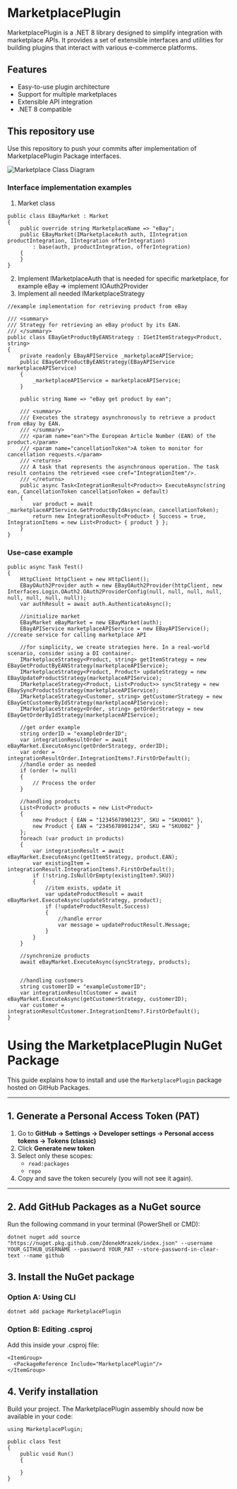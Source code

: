 # MarketplacePlugin

MarketplacePlugin is a .NET 8 library designed to simplify integration with marketplace APIs. It provides a set of extensible interfaces and utilities for building plugins that interact with various e-commerce platforms.

## Features

- Easy-to-use plugin architecture
- Support for multiple marketplaces
- Extensible API integration
- .NET 8 compatible

## This repository use
Use this repository to push your commits after implementation of MarketplacePlugin Package interfaces.

![Marketplace Class Diagram](/MarketplacePlugin/ClassDiagram.png)

### Interface implementation examples

1. Market class
```
public class EBayMarket : Market
{
    public override string MarketplaceName => "eBay";
    public EBayMarket(IMarketplaceAuth auth, IIntegration productIntegration, IIntegration offerIntegration)
        : base(auth, productIntegration, offerIntegration)
    {
    }
}
```

2. Implement IMarketplaceAuth that is needed for specific marketplace, for example eBay => implement IOAuth2Provider
3. Implement all needed IMarketplaceStrategy
```
//example implementation for retrieving product from eBay
    
/// <summary>
/// Strategy for retrieving an eBay product by its EAN.
/// </summary>
public class EBayGetProductByEANStrategy : IGetItemStrategy<Product, string>
{
    private readonly EBayAPIService _marketplaceAPIService;
    public EBayGetProductByEANStrategy(EBayAPIService marketplaceAPIService)
    {
        _marketplaceAPIService = marketplaceAPIService;
    }

    public string Name => "eBay get product by ean";

    /// <summary>
    /// Executes the strategy asynchronously to retrieve a product from eBay by EAN.
    /// </summary>
    /// <param name="ean">The European Article Number (EAN) of the product.</param>
    /// <param name="cancellationToken">A token to monitor for cancellation requests.</param>
    /// <returns>
    /// A task that represents the asynchronous operation. The task result contains the retrieved <see cref="IntegrationItem"/>.
    /// </returns>
    public async Task<IntegrationResult<Product>> ExecuteAsync(string ean, CancellationToken cancellationToken = default)
    {
        var product = await _marketplaceAPIService.GetProductByIdAsync(ean, cancellationToken);
        return new IntegrationResult<Product> { Success = true, IntegrationItems = new List<Product> { product } };
    }
}
```

### Use-case example
```
public async Task Test()
{
    HttpClient httpClient = new HttpClient();
    EBayOAuth2Provider auth = new EBayOAuth2Provider(httpClient, new Interfaces.Login.OAuth2.OAuth2ProviderConfig(null, null, null, null, null, null, null, null));
    var authResult = await auth.AuthenticateAsync();

    //initialize market
    EBayMarket eBayMarket = new EBayMarket(auth);
    EBayAPIService marketplaceAPIService = new EBayAPIService(); //create service for calling marketplace API

    //for simplicity, we create strategies here. In a real-world scenario, consider using a DI container.
    IMarketplaceStrategy<Product, string> getItemStrategy = new EBayGetProductByEANStrategy(marketplaceAPIService);
    IMarketplaceStrategy<Product, Product> updateStrategy = new EBayUpdateProductStrategy(marketplaceAPIService);
    IMarketplaceStrategy<Product, List<Product>> syncStrategy = new EBaySyncProductsStrategy(marketplaceAPIService);
    IMarketplaceStrategy<Customer, string> getCustomerStrategy = new EBayGetCustomerByIdStrategy(marketplaceAPIService);
    IMarketplaceStrategy<Order, string> getOrderStrategy = new EBayGetOrderByIdStrategy(marketplaceAPIService);

    //get order example
    string orderID = "exampleOrderID";
    var integrationResultOrder = await eBayMarket.ExecuteAsync(getOrderStrategy, orderID);
    var order = integrationResultOrder.IntegrationItems?.FirstOrDefault();
    //handle order as needed
    if (order != null)
    {
        // Process the order
    }

    //handling products
    List<Product> products = new List<Product>
    {
        new Product { EAN = "1234567890123", SKU = "SKU001" },
        new Product { EAN = "2345678901234", SKU = "SKU002" }
    };
    foreach (var product in products)
    {
        var integrationResult = await eBayMarket.ExecuteAsync(getItemStrategy, product.EAN);
        var existingItem = integrationResult.IntegrationItems?.FirstOrDefault();
        if (!string.IsNullOrEmpty(existingItem?.SKU))
        {
            //item exists, update it                                        
            var updateProductResult = await eBayMarket.ExecuteAsync(updateStrategy, product);
            if (!updateProductResult.Success)
            {
                //handle error
                var message = updateProductResult.Message;
            }
        }
    }

    //synchronize products
    await eBayMarket.ExecuteAsync(syncStrategy, products);


    //handling customers            
    string customerID = "exampleCustomerID";
    var integrationResultCustomer = await eBayMarket.ExecuteAsync(getCustomerStrategy, customerID);
    var customer = integrationResultCustomer.IntegrationItems?.FirstOrDefault();
}
```



# Using the MarketplacePlugin NuGet Package

This guide explains how to install and use the `MarketplacePlugin` package hosted on GitHub Packages.

---

## 1. Generate a Personal Access Token (PAT)

1. Go to **GitHub → Settings → Developer settings → Personal access tokens → Tokens (classic)**  
2. Click **Generate new token**  
3. Select only these scopes:
   - `read:packages`
   - `repo` 
4. Copy and save the token securely (you will not see it again).

---

## 2. Add GitHub Packages as a NuGet source

Run the following command in your terminal (PowerShell or CMD):
```
dotnet nuget add source "https://nuget.pkg.github.com/ZdenekMrazek/index.json" --username YOUR_GITHUB_USERNAME --password YOUR_PAT --store-password-in-clear-text --name github
```
## 3. Install the NuGet package

### Option A: Using CLI
```
dotnet add package MarketplacePlugin
```
### Option B: Editing .csproj
Add this inside your .csproj file:

```
<ItemGroup>
  <PackageReference Include="MarketplacePlugin"/>
</ItemGroup>
```

## 4. Verify installation

Build your project. The MarketplacePlugin assembly should now be available in your code:

```
using MarketplacePlugin;

public class Test
{
    public void Run()
    {
        
    }
}
```